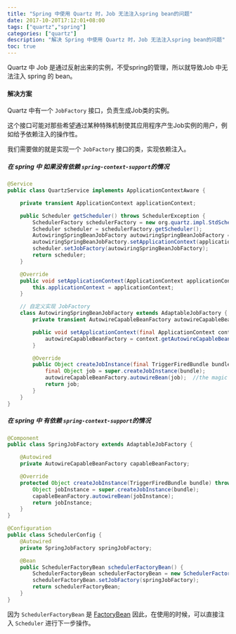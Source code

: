 ```yaml
---
title: "Spring 中使用 Quartz 时，Job 无法注入spring bean的问题"
date: 2017-10-20T17:12:01+08:00
tags: ["quartz","spring"]
categories: ["quartz"]
description: "解决 Spring 中使用 Quartz 时，Job 无法注入spring bean的问题"
toc: true
---
```


Quartz 中 Job 是通过反射出来的实例，不受spring的管理，所以就导致Job 中无法注入 spring 的 bean。
#### 解决方案
Quartz 中有一个 `JobFactory` 接口，负责生成Job类的实例。

这个接口可能对那些希望通过某种特殊机制使其应用程序产生Job实例的用户，例如给予依赖注入的操作性。

我们需要做的就是实现一个 `JobFactory` 接口的类，实现依赖注入。

<!--more-->

##### 在 spring 中 如果没有依赖 `spring-context-support`的情况

```java
@Service
public class QuartzService implements ApplicationContextAware {

    private transient ApplicationContext applicationContext;

    public Scheduler getScheduler() throws SchedulerException {
        SchedulerFactory schedulerFactory = new org.quartz.impl.StdSchedulerFactory();
        Scheduler scheduler = schedulerFactory.getScheduler();
        AutowiringSpringBeanJobFactory autowiringSpringBeanJobFactory = new AutowiringSpringBeanJobFactory();
        autowiringSpringBeanJobFactory.setApplicationContext(applicationContext);
        scheduler.setJobFactory(autowiringSpringBeanJobFactory);
        return scheduler;
    }

    @Override
    public void setApplicationContext(ApplicationContext applicationContext) throws BeansException {
        this.applicationContext = applicationContext;
    }

  	// 自定义实现 JobFactory
    class AutowiringSpringBeanJobFactory extends AdaptableJobFactory {
        private transient AutowireCapableBeanFactory autowireCapableBeanFactory;

        public void setApplicationContext(final ApplicationContext context) {
            autowireCapableBeanFactory = context.getAutowireCapableBeanFactory();
        }

        @Override
        public Object createJobInstance(final TriggerFiredBundle bundle) throws Exception {
            final Object job = super.createJobInstance(bundle);
            autowireCapableBeanFactory.autowireBean(job);  //the magic is done here
            return job;
        }
    }
}
```

##### 在 spring 中 有依赖 `spring-context-support`的情况

```java
@Component
public class SpringJobFactory extends AdaptableJobFactory {

    @Autowired
    private AutowireCapableBeanFactory capableBeanFactory;

    @Override
    protected Object createJobInstance(TriggerFiredBundle bundle) throws Exception {
        Object jobInstance = super.createJobInstance(bundle);
        capableBeanFactory.autowireBean(jobInstance);
        return jobInstance;
    }
}
```
```java
@Configuration
public class SchedulerConfig {
    @Autowired
    private SpringJobFactory springJobFactory;

    @Bean
    public SchedulerFactoryBean schedulerFactoryBean() {
        SchedulerFactoryBean schedulerFactoryBean = new SchedulerFactoryBean();
        schedulerFactoryBean.setJobFactory(springJobFactory);
        return schedulerFactoryBean;
    }
}
```


因为 `SchedulerFactoryBean` 是 [FactoryBean](https://spring.io/blog/2011/08/09/what-s-a-factorybean) 因此，在使用的时候，可以直接注入 `Scheduler` 进行下一步操作。